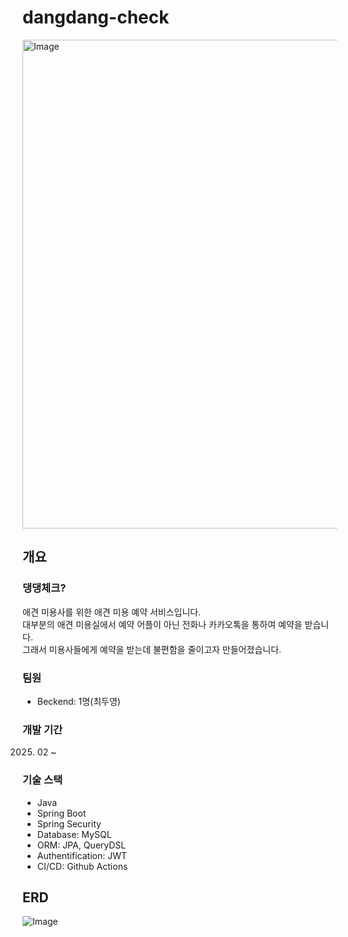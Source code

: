 # dangdang-check
<img width="782" alt="Image" src="https://github.com/user-attachments/assets/4f343181-1d4f-4c4d-a5cb-28a154cc7188" />

## 개요
### 댕댕체크?
애견 미용사를 위한 애견 미용 예약 서비스입니다.  
대부분의 애견 미용실에서 예약 어플이 아닌 전화나 카카오톡을 통하여 예약을 받습니다.  
그래서 미용사들에게 예약을 받는데 불편함을 줄이고자 만들어졌습니다.
### 팀원 
- Beckend: 1명(최두영)

### 개발 기간
2025. 02 ~
### 기술 스택
- Java
- Spring Boot
- Spring Security
- Database: MySQL
- ORM: JPA, QueryDSL
- Authentification: JWT
- CI/CD: Github Actions


## ERD
![Image](https://github.com/user-attachments/assets/51a7dbd1-9953-4e25-9ded-a2c70c327fc8)